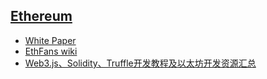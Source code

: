 ## [Ethereum](https://www.ethereum.org/)
- [White Paper](https://github.com/ethereum/wiki/wiki/White-Paper)
- [EthFans wiki](https://github.com/EthFans/wiki/wiki)
- [Web3.js、Solidity、Truffle开发教程及以太坊开发资源汇总](https://github.com/dily3825002/awesome-ethereum-cn)
